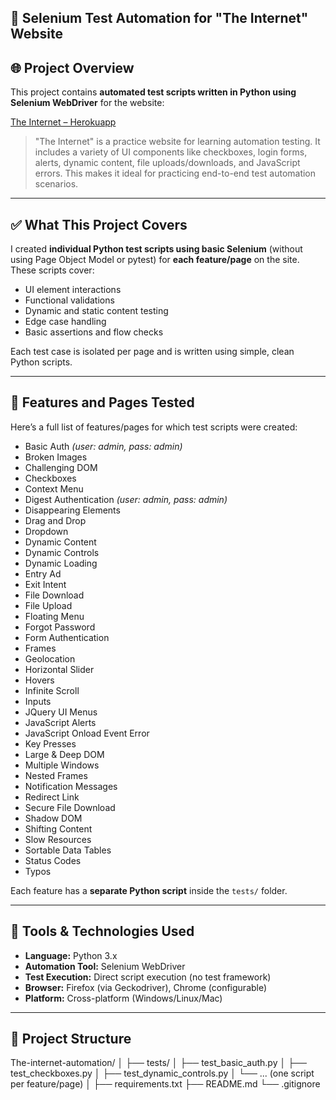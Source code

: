 
## 🔧 Selenium Test Automation for "The Internet" Website

## 🌐 Project Overview

This project contains **automated test scripts written in Python using Selenium WebDriver** for the website:

[The Internet – Herokuapp](https://the-internet.herokuapp.com/)

> "The Internet" is a practice website for learning automation testing. It includes a variety of UI components like checkboxes, login forms, alerts, dynamic content, file uploads/downloads, and JavaScript errors. This makes it ideal for practicing end-to-end test automation scenarios.

---

## ✅ What This Project Covers

I created **individual Python test scripts using basic Selenium** (without using Page Object Model or pytest) for **each feature/page** on the site. These scripts cover:

- UI element interactions  
- Functional validations  
- Dynamic and static content testing  
- Edge case handling  
- Basic assertions and flow checks  

Each test case is isolated per page and is written using simple, clean Python scripts.

---

## 📄 Features and Pages Tested

Here’s a full list of features/pages for which test scripts were created:

- Basic Auth *(user: admin, pass: admin)*
- Broken Images  
- Challenging DOM  
- Checkboxes  
- Context Menu  
- Digest Authentication *(user: admin, pass: admin)*  
- Disappearing Elements  
- Drag and Drop  
- Dropdown  
- Dynamic Content  
- Dynamic Controls  
- Dynamic Loading  
- Entry Ad  
- Exit Intent  
- File Download  
- File Upload  
- Floating Menu  
- Forgot Password  
- Form Authentication  
- Frames  
- Geolocation  
- Horizontal Slider  
- Hovers  
- Infinite Scroll  
- Inputs  
- JQuery UI Menus  
- JavaScript Alerts  
- JavaScript Onload Event Error  
- Key Presses  
- Large & Deep DOM  
- Multiple Windows  
- Nested Frames  
- Notification Messages  
- Redirect Link  
- Secure File Download  
- Shadow DOM  
- Shifting Content  
- Slow Resources  
- Sortable Data Tables  
- Status Codes  
- Typos  

Each feature has a **separate Python script** inside the `tests/` folder.

---

## 🧰 Tools & Technologies Used

- **Language:** Python 3.x  
- **Automation Tool:** Selenium WebDriver  
- **Test Execution:** Direct script execution (no test framework)  
- **Browser:** Firefox (via Geckodriver), Chrome (configurable)  
- **Platform:** Cross-platform (Windows/Linux/Mac)

---

## 📁 Project Structure

The-internet-automation/
│
├── tests/
│ ├── test_basic_auth.py
│ ├── test_checkboxes.py
│ ├── test_dynamic_controls.py
│ └── ... (one script per feature/page)
│
├── requirements.txt
├── README.md
└── .gitignore 

 
 
